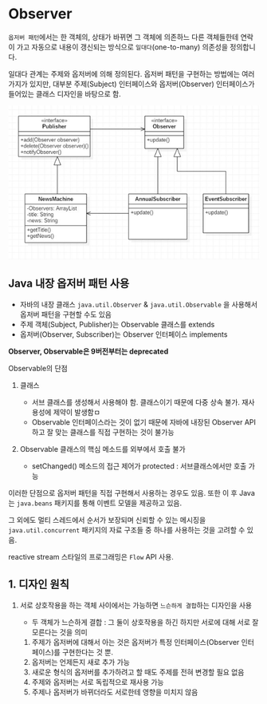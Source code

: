 # Observer

`옵저버 패턴`에서는 한 객체의, 상태가 바뀌면 그 객체에 의존하느 다른 객체들한테 연락이 가고 자동으로 내용이 갱신되는 방식으로 `일대다`(one-to-many) 의존성을
정의합니다.

일대다 관계는 주제와 옵저버에 의해 정의된다. 옵저버 패턴을 구현하는 방법에는 여러 가지가 있지만, 대부분 주제(Subject) 인터페이스와 옵저버(Observer) 인터페이스가
들어있는 클래스 디자인을 바탕으로 함.

![observer](../img/observer.jpg)

## Java 내장 옵저버 패턴 사용

- 자바의 내장 클래스 `java.util.Observer` & `java.util.Observable` 을 사용해서 옵저버 패턴을 구현할 수도 있음
- 주제 객체(Subject, Publisher)는 Observable 클래스를 extends
- 옵저버(Observer, Subscriber)는 Observer 인터페이스 implements

**Observer, Observable은 9버전부터는 deprecated**

Observable의 단점

1. 클래스
    - 서브 클래스를 생성해서 사용해야 함. 클래스이기 때문에 다중 상속 불가. 재사용성에 제약이 발생함ㅁ
    - Observable 인터페이스라는 것이 없기 때문에 자바에 내장된 Observer API하고 잘 맞는 클래스를 직접 구현하는 것이 불가능

2. Observable 클래스의 핵심 메소드를 외부에서 호출 불가
    - setChanged() 메소드의 접근 제어가 protected : 서브클래스에서만 호출 가능

이러한 단점으로 옵저버 패턴을 직접 구현해서 사용하는 경우도 있음. 또한 이 후 Java는 `java.beans` 패키지를 통해 이벤트 모델을 제공하고 있음.

그 외에도 멀티 스레드에서 순서가 보장되며 신뢰할 수 있는 메시징을 `java.util.concurrent` 패키지의 자료 구조들 중 하나를 사용하는 것을 고려할 수 있음.

reactive stream 스타일의 프로그래밍은 `Flow` API 사용.

## 1. 디자인 원칙

1. 서로 상호작용을 하는 객체 사이에서는 가능하면 `느슨하게 결합`하는 디자인을 사용
    - 두 객체가 느슨하게 결합 : 그 둘이 상호작용을 하긴 하지만 서로에 대해 서로 잘 모른다는 것을 의미

    1. 주제가 옵저버에 대해서 아는 것은 옵저버가 특정 인터페이스(Observer 인터페이스)를 구현한다는 것 뿐.
    2. 옵저버는 언제든지 새로 추가 가능
    2. 새로운 형식의 옵저버를 추가하려고 할 때도 주제를 전혀 변경할 필요 없음
    2. 주제와 옵저버는 서로 독립적으로 재사용 가능
    2. 주제나 옵저버가 바뀌더라도 서로한테 영향을 미치지 않음
   

